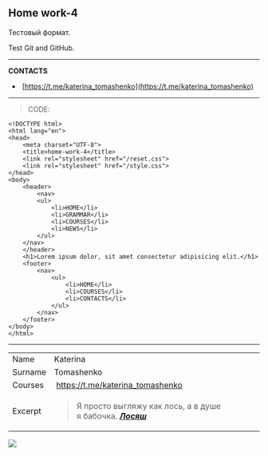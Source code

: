 ## Home work-4

Тестовый формат. 

Test Git and GitHub. 

---

**CONTACTS**

*    [https://t.me/katerina_tomashenko](https://t.me/katerina_tomashenko)

---

> CODE:

```plaintext
<!DOCTYPE html>
<html lang="en">
<head>
    <meta charset="UTF-8">
    <title>home-work-4</title>
    <link rel="stylesheet" href="/reset.css">
    <link rel="stylesheet" href="/style.css">
</head>
<body>
    <header>
        <nav>
        <ul>
            <li>HOME</li>
            <li>GRAMMAR</li>
            <li>COURSES</li>
            <li>NEWS</li>
        </ul>
    </nav>
    </header>
    <h1>Lorem ipsum dolor, sit amet consectetur adipisicing elit.</h1>
    <footer>
        <nav>
            <ul>
                <li>HOME</li>
                <li>COURSES</li>
                <li>CONTACTS</li>
            </ul>
        </nav>
    </footer>        
</body>
</html>
```

---

<table><tbody><tr><td>Name</td><td>Katerina</td></tr><tr><td>Surname</td><td>Tomashenko</td></tr><tr><td>Courses</td><td>&nbsp;<a href="https://t.me/katerina_tomashenko">https://t.me/katerina_tomashenko</a></td></tr><tr><td>Excerpt</td><td><blockquote><p>Я просто выгляжу как&nbsp;лось, а&nbsp;в душе я&nbsp;бабочка. <a href="https://citaty.info/character/losyash"><i><strong>Лосяш</strong></i></a></p></blockquote></td></tr></tbody></table>

![](https://33333.cdn.cke-cs.com/kSW7V9NHUXugvhoQeFaf/images/808827f82166b628d4acc640e642f92d64d497296a7bf2d3.jpg)